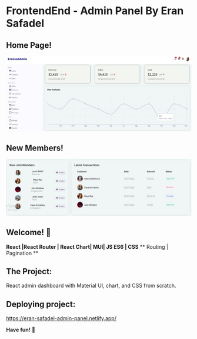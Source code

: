 # FrontendEnd  - Admin Panel By Eran Safadel

## Home Page! 
![Admin Panel Home](./images/Home.jpg)

## New Members! 
![Admin Panel Members](./images/Member.jpg)

## Welcome! 👋

**React |React Router | React Chart| MUI| JS ES6 |  CSS**
** Routing |  Pagination **

## The Project:
React admin dashboard with Material UI, chart, and CSS from scratch.



## Deploying project:
https://eran-safadel-admin-panel.netlify.app/


**Have fun!** 🚀
